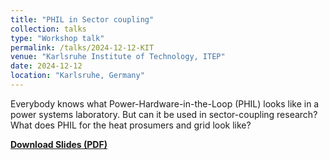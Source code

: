 ```yaml
---
title: "PHIL in Sector coupling"
collection: talks
type: "Workshop talk"
permalink: /talks/2024-12-12-KIT
venue: "Karlsruhe Institute of Technology, ITEP"
date: 2024-12-12
location: "Karlsruhe, Germany"
---
```


Everybody knows what Power-Hardware-in-the-Loop (PHIL) looks like in a power systems laboratory. But can it be used in sector-coupling research? What does PHIL for the heat prosumers and grid look like?
 
[**Download Slides (PDF)**](/files/talks/Sector_coupling_PHIL_KIT_2024.pdf)